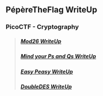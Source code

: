 ## PépèreTheFlag WriteUp

### PicoCTF - Cryptography

> ##### [Mod26 WriteUp](https://rlvx.github.io/docs/Mod26WriteUp.html)
> ##### [Mind your Ps and Qs WriteUp](https://rlvx.github.io/docs/MindyourPsandQsWriteUp.html)
> ##### [Easy Peasy WriteUp](https://rlvx.github.io/docs/EasyPeasyWU.html)
> ##### [DoubleDES WriteUp](https://rlvx.github.io/docs/DoubleDESWriteUp.html)
